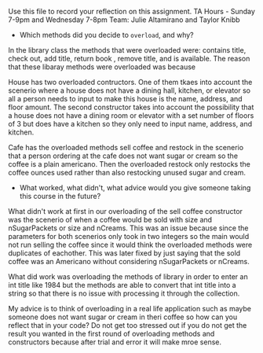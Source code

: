 Use this file to record your reflection on this assignment.
TA Hours - Sunday 7-9pm and Wednesday 7-8pm
Team: Julie Altamirano and Taylor Knibb

- Which methods did you decide to `overload`, and why?

In the library class the methods that were overloaded were: contains title, check out, add title, return book , remove title, and is available. The reason that these libaray methods were overloaded was because 

House has two overloaded contructors. One of them tkaes into account the scenerio where a house does not have a dining hall, kitchen, or elevator so all a person needs to input to make this house is the name, address, and floor amount. The second constructor takes into account the possibility that a house does not have a dining room or elevator with a set number of floors of 3 but does have a kitchen so they only need to input name, address, and kitchen. 

Cafe has the overloaded methods sell coffee and restock in the scenerio that a person ordering at the cafe does not want sugar or cream so the coffee is a plain americano. Then the overloaded restock only restocks the coffee ounces used rather than also restocking unused sugar and cream. 


- What worked, what didn't, what advice would you give someone taking this course in the future?

What didn't work at first in our overloading of the sell coffee constructor was the scenerio of when a coffee would be sold with size and nSugarPackets or size and nCreams. This was an issue because since the parameters for both scenerios only took in two integers so the main would not run selling the coffee since it would think the overloaded methods were duplicates of eachother. This was later fixed by just saying that the sold coffee was an Americano without considering nSugarPackets or nCreams. 

What did work was overloading the methods of library in order to enter an int title like 1984 but the methods are able to convert that int title into a string so that there is no issue with processing it through the collection. 

My advice is to think of overloading in a real life application such as maybe someone does not want sugar or cream in theri coffee so how can you reflect that in your code? Do not get too stressed out if you do not get the result you wanted in the first round of overloading methods and constructors because after trial and error it will make mroe sense. 